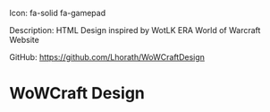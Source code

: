 Icon: fa-solid fa-gamepad

Description: HTML Design inspired by WotLK ERA World of Warcraft Website

GitHub: https://github.com/Lhorath/WoWCraftDesign

# WoWCraft Design
